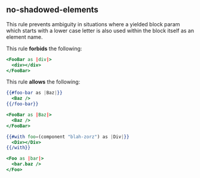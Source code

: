 ## no-shadowed-elements

This rule prevents ambiguity in situations where a yielded block param which starts with a lower case letter is also
used within the block itself as an element name.

This rule **forbids** the following:

```hbs
<FooBar as |div|>
  <div></div>
</FooBar>
```
This rule **allows** the following:

```hbs
{{#foo-bar as |Baz|}}
  <Baz />
{{/foo-bar}}

<FooBar as |Baz|>
  <Baz />
</FooBar>

{{#with foo=(component "blah-zorz") as |Div|}}
  <Div></Div>
{{/with}}

<Foo as |bar|>
  <bar.baz />
</Foo>
```
